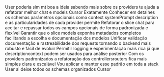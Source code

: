 User
poderia sim mt boa a ideia
sabendo mais sobre os providers te ajuda a refatorar melhor chat e models
Cursor
 Exatamente Conhecer em detalhes os schemas parâmetros opcionais como context systemPrompt description e as particularidades de cada provider permite
 Refatorar o slice chat para aceitar e repassar todos os campos opcionais de forma padronizada e flexível
 Garantir que o slice models exponha metadados completos facilitando a escolha e documentação dos modelos
 Unificar validação documentação e rastreabilidade dos requests tornando o backend mais robusto e fácil de evoluir
 Permitir logging e experimentação mais rica já que descriptioncontext podem ser usados para análise posterior
Com os providers padronizados a refatoração dos controllersrouters fica mais simples clara e escalável
Vou aplicar e manter esse padrão em toda a stack
User
ai deixe todos os schemas organizados
Cursor
